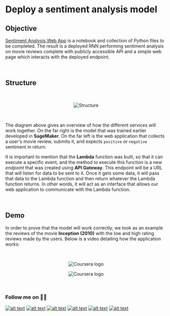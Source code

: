 # Deploy a sentiment analysis model

## Objective
[Sentiment Analysis Web App](https://github.com/udacity/sagemaker-deployment/tree/master/Project) is a notebook and collection of Python files to be completed. The result is a deployed RNN performing sentiment analysis on movie reviews complete with publicly accessible API and a simple web page which interacts with the deployed endpoint.

<br>

## Structure

<br>

<p align="center">
<img src="https://i.imgur.com/mqdArQg.jpeg" alt="Structure">
</p>

<br>

The diagram above gives an overview of how the different services will work together. On the far right is the model that was trained earlier developed in **SageMaker**. On the far left is the web application that collects a user's movie review, submits it, and expects ``positive`` or ``negative`` sentiment in return.

It is important to mention that the **Lambda** function was built, so that it can execute a specific event, and the method to execute this function is a new *endpoint* that was created using **API Gateway**. This endpoint will be a URL that will listen for data to be sent to it. Once it gets some data, it will pass that data to the Lambda function and then return whatever the Lambda function returns. In other words, it will act as an interface that allows our web application to communicate with the Lambda function.

<br>

## Demo

In order to prove that the model will work correctly, we took as an example the reviews of the movie **Inception (2010)** with the low and high rating reviews made by the users. Below is a video detailing how the application works:


<br>

<p align="center">
<img src="https://github.com/cbarros7/ml_engineer_nanodegree/blob/main/sagemaker_sentiment_analysis/website/deploydemo.gif" alt="Coursera logo">
</p>


<p align="center">
<img src="https://github.com/cbarros7/ml_engineer_nanodegree/blob/main/sagemaker_sentiment_analysis/website/deploy.gif" alt="Coursera logo">
</p>

<br>

### Follow me on :technologist:
[![alt text][1.1]][1]
[![alt text][2.1]][2]
[![alt text][3.1]][3]
[![alt text][4.1]][4]
[![alt text][5.1]][5]
[![alt text][6.1]][6]


<!-- icons with padding -->

[1.1]: https://i.imgur.com/I3n7R1x.png (portfolio)
[2.1]: https://i.imgur.com/AQlyAgc.png (linkedin)
[3.1]: https://i.imgur.com/LuHf8y7.png (twitter)
[4.1]: https://i.imgur.com/iXstsGR.png (github)
[5.1]: https://i.imgur.com/Zijs86N.png (medium)
[6.1]: https://i.imgur.com/Jucrrsg.png (tableau)

<!-- links to your social media accounts -->

[1]: https://carlosbarros.netlify.app/
[2]: https://www.linkedin.com/in/carlosbarros7/
[3]: https://twitter.com/cbarros27
[4]: https://github.com/cbarros7
[5]: https://medium.com/@cbarros7
[6]: https://public.tableau.com/profile/carlos.barros#!/?newProfile=&activeTab=0